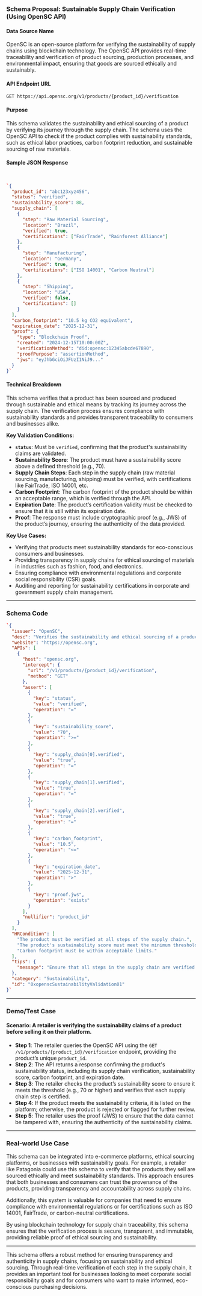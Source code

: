 
### **Schema Proposal: Sustainable Supply Chain Verification (Using OpenSC API)**

#### **Data Source Name**

OpenSC is an open-source platform for verifying the sustainability of supply chains using blockchain technology. The OpenSC API provides real-time traceability and verification of product sourcing, production processes, and environmental impact, ensuring that goods are sourced ethically and sustainably.

#### **API Endpoint URL**

`GET https://api.opensc.org/v1/products/{product_id}/verification`

#### **Purpose**

This schema validates the sustainability and ethical sourcing of a product by verifying its journey through the supply chain. The schema uses the OpenSC API to check if the product complies with sustainability standards, such as ethical labor practices, carbon footprint reduction, and sustainable sourcing of raw materials.

#### **Sample JSON Response**

```json


`{
  "product_id": "abc123xyz456",
  "status": "verified",
  "sustainability_score": 88,
  "supply_chain": [
    {
      "step": "Raw Material Sourcing",
      "location": "Brazil",
      "verified": true,
      "certifications": ["FairTrade", "Rainforest Alliance"]
    },
    {
      "step": "Manufacturing",
      "location": "Germany",
      "verified": true,
      "certifications": ["ISO 14001", "Carbon Neutral"]
    },
    {
      "step": "Shipping",
      "location": "USA",
      "verified": false,
      "certifications": []
    }
  ],
  "carbon_footprint": "10.5 kg CO2 equivalent",
  "expiration_date": "2025-12-31",
  "proof": {
    "type": "Blockchain Proof",
    "created": "2024-12-15T10:00:00Z",
    "verificationMethod": "did:opensc:12345abcde67890",
    "proofPurpose": "assertionMethod",
    "jws": "eyJhbGciOiJFUzI1NiJ9..."
  }
}` 
```

#### **Technical Breakdown**

This schema verifies that a product has been sourced and produced through sustainable and ethical means by tracking its journey across the supply chain. The verification process ensures compliance with sustainability standards and provides transparent traceability to consumers and businesses alike.

**Key Validation Conditions:**

-   **`status`**: Must be `verified`, confirming that the product's sustainability claims are validated.
-   **Sustainability Score**: The product must have a sustainability score above a defined threshold (e.g., 70).
-   **Supply Chain Steps**: Each step in the supply chain (raw material sourcing, manufacturing, shipping) must be verified, with certifications like FairTrade, ISO 14001, etc.
-   **Carbon Footprint**: The carbon footprint of the product should be within an acceptable range, which is verified through the API.
-   **Expiration Date**: The product’s certification validity must be checked to ensure that it is still within its expiration date.
-   **Proof**: The response must include cryptographic proof (e.g., JWS) of the product’s journey, ensuring the authenticity of the data provided.

**Key Use Cases:**

-   Verifying that products meet sustainability standards for eco-conscious consumers and businesses.
-   Providing transparency in supply chains for ethical sourcing of materials in industries such as fashion, food, and electronics.
-   Ensuring compliance with environmental regulations and corporate social responsibility (CSR) goals.
-   Auditing and reporting for sustainability certifications in corporate and government supply chain management.

----------

### **Schema Code**

```json
`{
  "issuer": "OpenSC",
  "desc": "Verifies the sustainability and ethical sourcing of a product through its supply chain.",
  "website": "https://opensc.org",
  "APIs": [
    {
      "host": "opensc.org",
      "intercept": {
        "url": "/v1/products/{product_id}/verification",
        "method": "GET"
      },
      "assert": [
        {
          "key": "status",
          "value": "verified",
          "operation": "="
        },
        {
          "key": "sustainability_score",
          "value": "70",
          "operation": ">="
        },
        {
          "key": "supply_chain[0].verified",
          "value": "true",
          "operation": "="
        },
        {
          "key": "supply_chain[1].verified",
          "value": "true",
          "operation": "="
        },
        {
          "key": "supply_chain[2].verified",
          "value": "true",
          "operation": "="
        },
        {
          "key": "carbon_footprint",
          "value": "10.5",
          "operation": "<="
        },
        {
          "key": "expiration_date",
          "value": "2025-12-31",
          "operation": ">"
        },
        {
          "key": "proof.jws",
          "operation": "exists"
        }
      ],
      "nullifier": "product_id"
    }
  ],
  "HRCondition": [
    "The product must be verified at all steps of the supply chain.",
    "The product's sustainability score must meet the minimum threshold (70 or higher).",
    "Carbon footprint must be within acceptable limits."
  ],
  "tips": {
    "message": "Ensure that all steps in the supply chain are verified and that the product's sustainability score exceeds the minimum requirement."
  },
  "category": "Sustainability",
  "id": "0xopenscSustainabilityValidation01"
}` 
```
----------

### **Demo/Test Case**

#### **Scenario**: A retailer is verifying the sustainability claims of a product before selling it on their platform.

-   **Step 1**: The retailer queries the OpenSC API using the `GET /v1/products/{product_id}/verification` endpoint, providing the product’s unique `product_id`.
-   **Step 2**: The API returns a response confirming the product's sustainability status, including its supply chain verification, sustainability score, carbon footprint, and expiration date.
-   **Step 3**: The retailer checks the product’s sustainability score to ensure it meets the threshold (e.g., 70 or higher) and verifies that each supply chain step is certified.
-   **Step 4**: If the product meets the sustainability criteria, it is listed on the platform; otherwise, the product is rejected or flagged for further review.
-   **Step 5**: The retailer uses the proof (JWS) to ensure that the data cannot be tampered with, ensuring the authenticity of the sustainability claims.

----------

### **Real-world Use Case**

This schema can be integrated into e-commerce platforms, ethical sourcing platforms, or businesses with sustainability goals. For example, a retailer like Patagonia could use this schema to verify that the products they sell are sourced ethically and meet sustainability standards. This approach ensures that both businesses and consumers can trust the provenance of the products, providing transparency and accountability across supply chains.

Additionally, this system is valuable for companies that need to ensure compliance with environmental regulations or for certifications such as ISO 14001, FairTrade, or carbon-neutral certifications.

By using blockchain technology for supply chain traceability, this schema ensures that the verification process is secure, transparent, and immutable, providing reliable proof of ethical sourcing and sustainability.

----------

This schema offers a robust method for ensuring transparency and authenticity in supply chains, focusing on sustainability and ethical sourcing. Through real-time verification of each step in the supply chain, it provides an important tool for businesses looking to meet corporate social responsibility goals and for consumers who want to make informed, eco-conscious purchasing decisions.